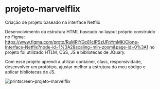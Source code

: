 # projeto-marvelflix
Criação de projeto baseado na interface Netflix

Desenvolvimento da estrutura HTML baseado no layout próprio construido no Figma: https://www.figma.com/proto/RuMRjYGc81cIPSzUFnYmMK/Clone-Interface-Netflix?node-id=1%3A2&scaling=min-zoom&page-id=0%3A1
no projeto foi utilizado HTLM, CSS, JS e bibliotecas de JQuary.

Com esse projeto aprendi a utilizar container, class, responsividade, desenvolver um protótipo, ajustar melhor a estrutura do meu código e aplicar bibliotecas de JS. 

![printscreen-projeto-marvelflix](https://user-images.githubusercontent.com/99098490/166087944-6bda95fa-abb9-4ef0-8076-bb9820f65496.jpeg)
